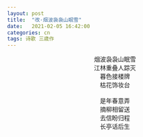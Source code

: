 ```yaml
---
layout: post
title:  "改·烟波袅袅山眠雪"
date:   2021-02-05 16:42:00
categories: cn
tags: 诗歌 三歳作
---
```


<center>
烟波袅袅山眠雪<br>
江林重叠人踪灭<br>
暮色接楼牌<br>
枯花饰妆台<br>
<br>
是年春意弄<br>
摘柳相留送<br>
去信盼归程<br>
长亭话后生<br>
</center>

